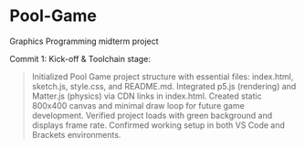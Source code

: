 # Pool-Game
Graphics Programming midterm project

Commit 1: Kick-off & Toolchain stage:

> Initialized Pool Game project structure with essential files: index.html, sketch.js, style.css, and README.md.
> Integrated p5.js (rendering) and Matter.js (physics) via CDN links in index.html.
> Created static 800x400 canvas and minimal draw loop for future game development.
> Verified project loads with green background and displays frame rate.
> Confirmed working setup in both VS Code and Brackets environments.